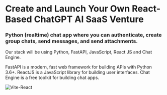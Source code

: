# Create and Launch Your Own React-Based ChatGPT AI SaaS Venture

### Python (realtime) chat app where you can authenticate, create group chats, send messages, and send attachments.

Our stack will be using Python, FastAPI, JavaScript, React JS and Chat Engine.

FastAPI is a modern, fast web framework for building APIs with Python 3.6+. ReactJS is a JavaScript library for building user interfaces. Chat Engine is a free toolkit for building chat apps.

![Vite-React](https://github.com/farukalampro/python-realtime-chat-application/assets/92469073/7ab06aba-6db0-4081-afa1-16d9ab78cb70)
